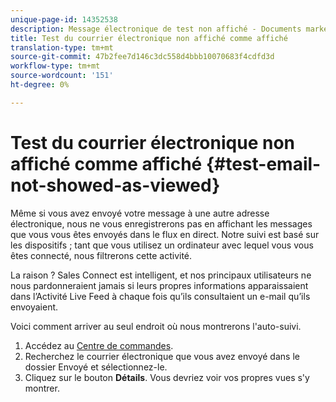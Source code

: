 ```yaml
---
unique-page-id: 14352538
description: Message électronique de test non affiché - Documents marketing - Documentation du produit
title: Test du courrier électronique non affiché comme affiché
translation-type: tm+mt
source-git-commit: 47b2fee7d146c3dc558d4bbb10070683f4cdfd3d
workflow-type: tm+mt
source-wordcount: '151'
ht-degree: 0%

---
```



# Test du courrier électronique non affiché comme affiché {#test-email-not-showed-as-viewed}

Même si vous avez envoyé votre message à une autre adresse électronique, nous ne vous enregistrerons pas en affichant les messages que vous vous êtes envoyés dans le flux en direct. Notre suivi est basé sur les dispositifs ; tant que vous utilisez un ordinateur avec lequel vous vous êtes connecté, nous filtrerons cette activité.

La raison ? Sales Connect est intelligent, et nos principaux utilisateurs ne nous pardonneraient jamais si leurs propres informations apparaissaient dans l’Activité Live Feed à chaque fois qu’ils consultaient un e-mail qu’ils envoyaient.

Voici comment arriver au seul endroit où nous montrerons l&#39;auto-suivi.

1. Accédez au [Centre de commandes](http://toutapp.com/next#emails/command_center).
1. Recherchez le courrier électronique que vous avez envoyé dans le dossier Envoyé et sélectionnez-le.
1. Cliquez sur le bouton **Détails**. Vous devriez voir vos propres vues s&#39;y montrer.

